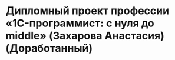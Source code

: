 # Дипломный проект профессии «1C-программист: с нуля до middle» (Захарова Анастасия) (Доработанный)
